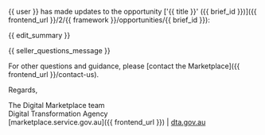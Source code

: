 {{ user }} has made updates to the opportunity ['{{ title }}' ({{ brief_id }})]({{ frontend_url }}/2/{{ framework }}/opportunities/{{ brief_id }}):  
  
{{ edit_summary }}  
  
{{ seller_questions_message }}  
  
For other questions and guidance, please [contact the Marketplace]({{ frontend_url }}/contact-us).  
  
Regards,  
  
The Digital Marketplace team  
Digital Transformation Agency  
[marketplace.service.gov.au]({{ frontend_url }}) | [dta.gov.au](https://dta.gov.au)